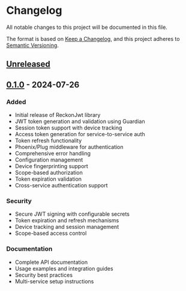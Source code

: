 # Changelog

All notable changes to this project will be documented in this file.

The format is based on [Keep a Changelog](https://keepachangelog.com/en/1.1.0/),
and this project adheres to [Semantic Versioning](https://semver.org/spec/v2.0.0.html).

## [Unreleased]

## [0.1.0] - 2024-07-26

### Added
- Initial release of ReckonJwt library
- JWT token generation and validation using Guardian
- Session token support with device tracking
- Access token generation for service-to-service auth
- Token refresh functionality
- Phoenix/Plug middleware for authentication
- Comprehensive error handling
- Configuration management
- Device fingerprinting support
- Scope-based authorization
- Token expiration validation
- Cross-service authentication support

### Security
- Secure JWT signing with configurable secrets
- Token expiration and refresh mechanisms
- Device tracking and session management
- Scope-based access control

### Documentation
- Complete API documentation
- Usage examples and integration guides
- Security best practices
- Multi-service setup instructions

[Unreleased]: https://github.com/reckon-db-org/reckon_jwt/compare/v0.1.0...HEAD
[0.1.0]: https://github.com/reckon-db-org/reckon_jwt/releases/tag/v0.1.0
